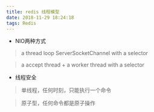 ```yaml
---
title: redis 线程模型
date: 2018-11-29 18:24:18
tags: Redis
---
```

* NIO两种方式

 > a thread loop ServerSocketChannel with a selector
 
 > a accept thread  + a worker thread with a selector

* 线程安全
 
 > 单线程，任何时刻，只能执行一个命令
 
 > 原子型，任何命令都是原子操作